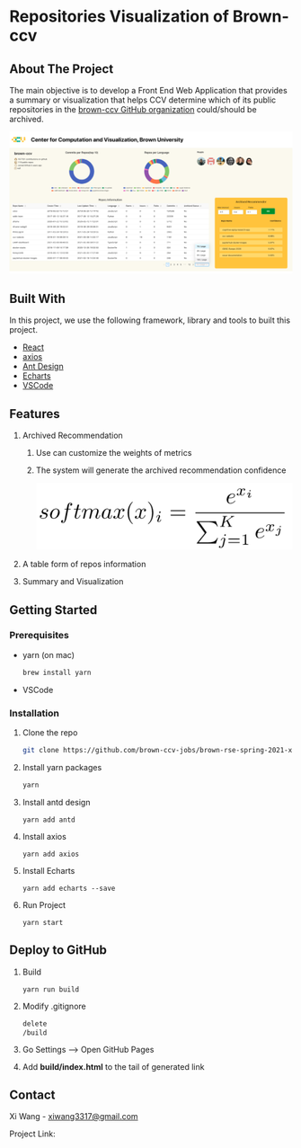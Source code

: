 # Repositories Visualization of Brown-ccv

## About The Project

The main objective is to develop a Front End Web Application that provides a summary or visualization that helps CCV determine which of its public repositories in the [brown-ccv GitHub organization](https://github.com/brown-ccv) could/should be archived. 

![demo](image/demo.png)

## Built With 

In this project, we use the following framework, library and tools to built this project.

* [React](https://reactjs.org/) 
* [axios](https://yarnpkg.com/package/axios) 
* [Ant Design](https://ant.design/) 
* [Echarts](https://echarts.apache.org/en/index.html)
* [VSCode](https://jquery.com)

## Features

1. Archived Recommendation

   1. Use can customize the weights of metrics

   2. The system will generate the archived recommendation confidence

      ![softmax](image/softmax.png)

      

2. A table form of repos information

3. Summary and Visualization

## Getting Started

### Prerequisites

* yarn (on mac)

  ```sh
  brew install yarn
  ```

* VSCode

### Installation

1. Clone the repo

   ```sh
   git clone https://github.com/brown-ccv-jobs/brown-rse-spring-2021-xidaniel.git
   ```

2. Install yarn packages

   ```sh
   yarn
   ```

3. Install antd design

   ```shell
   yarn add antd
   ```

4. Install axios

   ```shell
   yarn add axios
   ```

5. Install Echarts

   ```shell
   yarn add echarts --save
   ```

6. Run Project

   ```shell
   yarn start
   ```

## Deploy to GitHub

1. Build

   ```shell
   yarn run build
   ```

2. Modify .gitignore

   ```shell
   delete 
   /build
   ```

3. Go Settings --> Open GitHub Pages

4. Add **build/index.html** to the tail of generated link

## Contact

Xi Wang -  xiwang3317@gmail.com

Project Link: 
